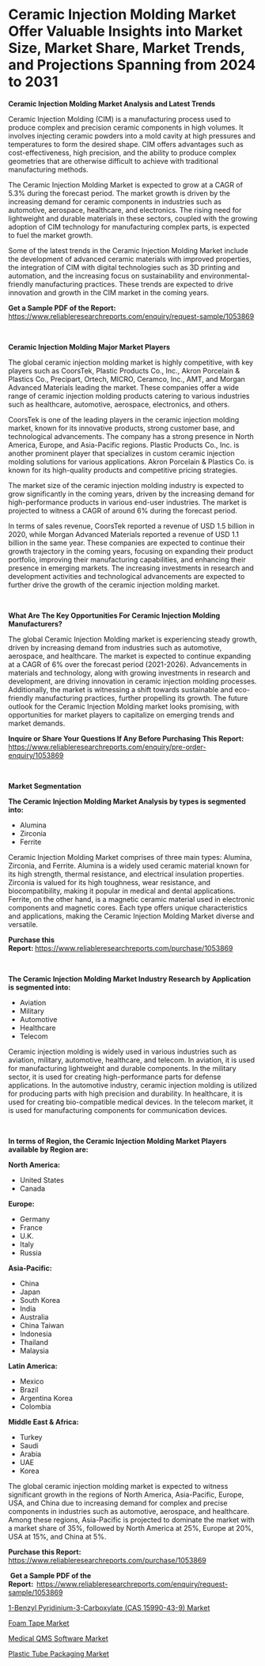 <p><h1>Ceramic Injection Molding Market Offer Valuable Insights into Market Size, Market Share, Market Trends, and Projections Spanning from 2024 to 2031</h1></p><p><strong>Ceramic Injection Molding Market Analysis and Latest Trends</strong></p>
<p><p>Ceramic Injection Molding (CIM) is a manufacturing process used to produce complex and precision ceramic components in high volumes. It involves injecting ceramic powders into a mold cavity at high pressures and temperatures to form the desired shape. CIM offers advantages such as cost-effectiveness, high precision, and the ability to produce complex geometries that are otherwise difficult to achieve with traditional manufacturing methods.</p><p>The Ceramic Injection Molding Market is expected to grow at a CAGR of 5.3% during the forecast period. The market growth is driven by the increasing demand for ceramic components in industries such as automotive, aerospace, healthcare, and electronics. The rising need for lightweight and durable materials in these sectors, coupled with the growing adoption of CIM technology for manufacturing complex parts, is expected to fuel the market growth.</p><p>Some of the latest trends in the Ceramic Injection Molding Market include the development of advanced ceramic materials with improved properties, the integration of CIM with digital technologies such as 3D printing and automation, and the increasing focus on sustainability and environmental-friendly manufacturing practices. These trends are expected to drive innovation and growth in the CIM market in the coming years.</p></p>
<p><strong>Get a Sample PDF of the Report:&nbsp;</strong> <a href="https://www.reliableresearchreports.com/enquiry/request-sample/1053869">https://www.reliableresearchreports.com/enquiry/request-sample/1053869</a></p>
<p>&nbsp;</p>
<p><strong>Ceramic Injection Molding Major Market Players</strong></p>
<p><p>The global ceramic injection molding market is highly competitive, with key players such as CoorsTek, Plastic Products Co., Inc., Akron Porcelain & Plastics Co., Precipart, Ortech, MICRO, Ceramco, Inc., AMT, and Morgan Advanced Materials leading the market. These companies offer a wide range of ceramic injection molding products catering to various industries such as healthcare, automotive, aerospace, electronics, and others.</p><p>CoorsTek is one of the leading players in the ceramic injection molding market, known for its innovative products, strong customer base, and technological advancements. The company has a strong presence in North America, Europe, and Asia-Pacific regions. Plastic Products Co., Inc. is another prominent player that specializes in custom ceramic injection molding solutions for various applications. Akron Porcelain & Plastics Co. is known for its high-quality products and competitive pricing strategies.</p><p>The market size of the ceramic injection molding industry is expected to grow significantly in the coming years, driven by the increasing demand for high-performance products in various end-user industries. The market is projected to witness a CAGR of around 6% during the forecast period.</p><p>In terms of sales revenue, CoorsTek reported a revenue of USD 1.5 billion in 2020, while Morgan Advanced Materials reported a revenue of USD 1.1 billion in the same year. These companies are expected to continue their growth trajectory in the coming years, focusing on expanding their product portfolio, improving their manufacturing capabilities, and enhancing their presence in emerging markets. The increasing investments in research and development activities and technological advancements are expected to further drive the growth of the ceramic injection molding market.</p></p>
<p>&nbsp;</p>
<p><strong>What Are The Key Opportunities For Ceramic Injection Molding Manufacturers?</strong></p>
<p><p>The global Ceramic Injection Molding market is experiencing steady growth, driven by increasing demand from industries such as automotive, aerospace, and healthcare. The market is expected to continue expanding at a CAGR of 6% over the forecast period (2021-2026). Advancements in materials and technology, along with growing investments in research and development, are driving innovation in ceramic injection molding processes. Additionally, the market is witnessing a shift towards sustainable and eco-friendly manufacturing practices, further propelling its growth. The future outlook for the Ceramic Injection Molding market looks promising, with opportunities for market players to capitalize on emerging trends and market demands.</p></p>
<p><strong>Inquire or Share Your Questions If Any Before Purchasing This Report:</strong> <a href="https://www.reliableresearchreports.com/enquiry/pre-order-enquiry/1053869">https://www.reliableresearchreports.com/enquiry/pre-order-enquiry/1053869</a></p>
<p>&nbsp;</p>
<p><strong>Market Segmentation</strong></p>
<p><strong>The Ceramic Injection Molding Market Analysis by types is segmented into:</strong></p>
<p><ul><li>Alumina</li><li>Zirconia</li><li>Ferrite</li></ul></p>
<p><p>Ceramic Injection Molding Market comprises of three main types: Alumina, Zirconia, and Ferrite. Alumina is a widely used ceramic material known for its high strength, thermal resistance, and electrical insulation properties. Zirconia is valued for its high toughness, wear resistance, and biocompatibility, making it popular in medical and dental applications. Ferrite, on the other hand, is a magnetic ceramic material used in electronic components and magnetic cores. Each type offers unique characteristics and applications, making the Ceramic Injection Molding Market diverse and versatile.</p></p>
<p><strong>Purchase this Report:&nbsp;</strong><a href="https://www.reliableresearchreports.com/purchase/1053869">https://www.reliableresearchreports.com/purchase/1053869</a></p>
<p>&nbsp;</p>
<p><strong>The Ceramic Injection Molding Market Industry Research by Application is segmented into:</strong></p>
<p><ul><li>Aviation</li><li>Military</li><li>Automotive</li><li>Healthcare</li><li>Telecom</li></ul></p>
<p><p>Ceramic injection molding is widely used in various industries such as aviation, military, automotive, healthcare, and telecom. In aviation, it is used for manufacturing lightweight and durable components. In the military sector, it is used for creating high-performance parts for defense applications. In the automotive industry, ceramic injection molding is utilized for producing parts with high precision and durability. In healthcare, it is used for creating bio-compatible medical devices. In the telecom market, it is used for manufacturing components for communication devices.</p></p>
<p>&nbsp;</p>
<p><strong>In terms of Region, the Ceramic Injection Molding Market Players available by Region are:</strong></p>
<p>
    <p> <strong> North America: </strong>
        <ul>
            <li>United States</li>
            <li>Canada</li>
        </ul>
        </p> 
    <p> <strong> Europe: </strong>
        <ul>
            <li>Germany</li>
            <li>France</li>
            <li>U.K.</li>
            <li>Italy</li>
            <li>Russia</li>
        </ul>
        </p> 
    <p> <strong> Asia-Pacific: </strong>
        <ul>
            <li>China</li>
            <li>Japan</li>
            <li>South Korea</li>
            <li>India</li>
            <li>Australia</li>
            <li>China Taiwan</li>
            <li>Indonesia</li>
            <li>Thailand</li>
            <li>Malaysia</li>
        </ul>
        </p> 
    <p> <strong> Latin America: </strong>
        <ul>
            <li>Mexico</li>
            <li>Brazil</li>
            <li>Argentina Korea</li>
            <li>Colombia</li>
        </ul>
        </p> 
    <p> <strong> Middle East & Africa: </strong>
        <ul>
            <li>Turkey</li>
            <li>Saudi</li>
            <li>Arabia</li>
            <li>UAE</li>
            <li>Korea</li>
        </ul>
    </p>
    </p>
<p><p>The global ceramic injection molding market is expected to witness significant growth in the regions of North America, Asia-Pacific, Europe, USA, and China due to increasing demand for complex and precise components in industries such as automotive, aerospace, and healthcare. Among these regions, Asia-Pacific is projected to dominate the market with a market share of 35%, followed by North America at 25%, Europe at 20%, USA at 15%, and China at 5%.</p></p>
<p><strong>Purchase this Report: </strong><a href="https://www.reliableresearchreports.com/purchase/1053869">https://www.reliableresearchreports.com/purchase/1053869</a></p>
<p>&nbsp;<strong>Get a Sample PDF of the Report:&nbsp;&nbsp;</strong><a href="https://www.reliableresearchreports.com/enquiry/request-sample/1053869">https://www.reliableresearchreports.com/enquiry/request-sample/1053869</a></p>
<p><strong></strong></p>
<p><p><a href="https://issuu.com/reportprime-2/docs/1-benzyl-pyridinium-3-carboxylate-cas-15990-43-9-m">1-Benzyl Pyridinium-3-Carboxylate (CAS 15990-43-9) Market</a></p><p><a href="https://github.com/lubmix/Market-Research-Report-List-1/blob/main/foam-tape-market.md">Foam Tape Market</a></p><p><a href="https://issuu.com/reportprime-2/docs/medical-qms-software-market-size-2030.pptx">Medical QMS Software Market</a></p><p><a href="https://github.com/joannagoyvaerts/Market-Research-Report-List-1/blob/main/plastic-tube-packaging-market.md">Plastic Tube Packaging Market</a></p></p>